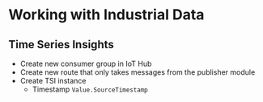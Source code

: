 # Working with Industrial Data

## Time Series Insights

* Create new consumer group in IoT Hub
* Create new route that only takes messages from the publisher module
* Create TSI instance
  * Timestamp `Value.SourceTimestamp`

